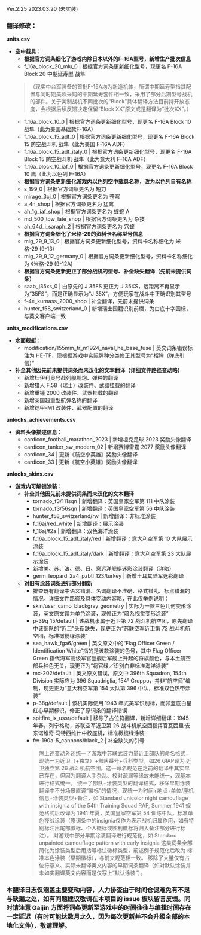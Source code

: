 Ver.2.25 2023.03.20 (未实装)
### 翻译修改：

**units.csv**
- **空中载具：**
  - **根据官方词条细化了游戏内除日本以外的F-16A型号，新增生产批次信息**
  - f_16a_block_20_mlu_0 | 根据官方词条更新细化型号，现更名 F-16A Block 20 中期延寿型 战隼
  >（现实中台军装备的首批F-16A均为新造机体，所谓中期延寿型指其配置与同时期美欧采购的中期延寿套件相一致，采用了部分后期型号战机的部件。关于美制战机不同批次的“Block”具体翻译方法目前持开放态度，会根据后续反馈决定保留“Block XX”原文或是翻译为“批次XX”。）
  - f_16a_block_10_0 | 根据官方词条更新细化型号，现更名 F-16A Block 10 战隼（此为美国基础款F-16A）
  - f_16a_block_15_adf_0 | 根据官方词条更新细化型号，现更名 F-16A Block 15 防空战斗机 战隼（此为美国 F-16A ADF）
  - f_16a_block_15_adf_italy_0 | 根据官方词条更新细化型号，现更名 F-16A Block 15 防空战斗机 战隼（此为意大利 F-16A ADF）
  - f_16a_block_10_iaf_0 | 根据官方词条更新细化型号，现更名 F-16A Block 10 鹰（此为以色列 F-16A）
  - **根据官方词条更新细化游戏内以色列空中载具名称，改为以色列自有名称**
  - s_199_0 | 根据官方词条更名为 短刀
  - mirage_3cj_0 | 根据官方词条更名为 苍穹
  - a_4n_shop | 根据官方词条更名为 猛禽
  - ah_1g_iaf_shop | 根据官方词条更名为 蝰蛇 A
  - md_500_tow_late_shop | 根据官方词条更名为 杂技
  - ah_64d_i_saraph_2 | 根据官方词条更名为 穴蝰
  - **根据官方词条细化了米格-29的资料卡名称型号信息**
  - mig_29_9_13_0 | 根据官方词条更新细化型号，资料卡名称细化为 米格-29 (9-13)
  - mig_29_9_12_germany_0 | 根据官方词条更新细化型号，资料卡名称细化为 ◊米格-29 (9-12A)
  - **根据官方词条更新更正了部分战机的型号、补全缺失翻译（先前未提供词条）**
  - saab_j35xs_0 | 由原先的 J 35FS 更正为 J 35XS，远距离不再显示为“35FS”，而是正确显示为“J 35X”，方便玩家在战斗中正确识别其型号
  - f-4e_kurnass_2000_shop | 补全翻译，先前未提供词条
  - hunter_f58_switzerland_0 | 新增瑞士国籍识别前缀，为白底十字圆标，与英文客户端一致
 
**units_modifications.csv**
- **水面舰艇：**
  - modification/155mm_fr_m1924_naval_he_base_fuse | 英文词条错误标注为 HE-TF，现根据游戏中实际弹种分类修正其型号为“榴弹（弹底引信）”
- **补全其他因先前未提供词条而未汉化的文本翻译（详细文件路径变动略）**
  - 新增杜伊利奥号战列舰舰炮、弹种的翻译
  - 新增猎人 F.58（瑞士）改装件、武器挂载的翻译
  - 新增重锤 2000 改装件、武器挂载的翻译
  - 新增英国超重型航弹名称的翻译
  - 新增铠甲-M1 改装件、武器配置的翻译
  
**unlocks_achievements.csv**
- **资料头像描述信息：**
  - cardicon_football_marathon_2023 | 新增坦克足球 2023 奖励头像翻译
  - cardicon_tanker_sw_modern_02 | 新增赛博雷霆 2077 奖励头像翻译
  - cardicon_34 | 更新《航空小英雄》奖励头像翻译
  - cardicon_33 | 更新《航空小英雄》奖励头像翻译

**unlocks_skins.csv**
- **游戏内可解锁涂装：**
  - **补全其他因先前未提供词条而未汉化的文本翻译**
    - tornado_f3/111sqn | 新增翻译：英国皇家空军第 111 中队涂装
    - tornado_f3/56sqn | 新增翻译：英国皇家空军第 56 中队涂装
    - hunter_f58_switzerland/rw | 新增翻译：非标准涂装
    - f_16aj/red_white | 新增翻译：展示涂装
    - f_16aj/f2a | 新增翻译：双色海洋涂装
    - f_16a_block_15_adf_italy/red | 新增翻译：意大利空军第 10 大队展示涂装
    - f_16a_block_15_adf_italy/dark | 新增翻译：意大利空军第 23 大队展示涂装
    - 新增美、苏、法、德、日、意远洋舰艇迷彩涂装翻译（详略）
    - germ_leopard_2a4_pzbtl_123/turkey | 新增土耳其陆军迷彩翻译
  - **对旧有涂装词条进行部分翻新**
    - 排查既有翻译中语义错漏、名词翻译不准确、格式错乱、标点错漏的情况。详细文件路径及具体变动内容略，在此仅举例说明：
    - skin/ussr_camo_blackgray_geometry | 实际为一款三色几何变形涂装，英文原文误为单色涂装，现修正为“暗系视觉变形涂装”
    - p-39q_15/default | 该战机隶属于近卫第 72 战斗机航空团，原先翻译中该部队的“近卫”头衔缺失，现更正为“苏联空军近卫第 72 战斗机航空团，标准橄榄绿涂装”
    - sea_hawk_fga6/green | 英文原文中的“Flag Officer Green / Identification White”指的是该款涂装的色号，其中 Flag Officer Green 指代海军高级军官登舰后军舰上升起的将旗颜色，与本土航空部兵种色无关，现更正为“将官绿／识别白非标准海洋涂装”
    - mc-202/default | 英文原文错误，原文中 396th Squadron, 154th Division 实际应为 396 Squadriglia, 154° Gruppo，并非“航空师”编制，现更正为“意大利空军第 154 大队第 396 中队，标准双色热带涂装”
    - p-38g/default | 该机实际使用 1943 年式美军识别标，而非蓝底白星红心早期标识，修正了原词条的翻译错误
    - spitfire_ix_ussr/default | 移除了占位符翻译，新增详细翻译：1945 年春，列宁格勒，苏联空军近卫第 26 战斗机航空团指挥官瓦西里·安东诺维奇·马特西维什中校座机，标准橄榄绿涂装
    - fw-190a-5_cannons/black_2 | 补全缺失的引号
    > 除上述变动外还统一了游戏中苏联武装力量近卫部队的命名格式，现统一为近卫（+独立）+部队番号+兵科类型，如26 GIAP译为 近卫独立第 26 战斗机航空团。这一命名规范在之前的翻译中其实早已存在，但因为翻译人手杂乱、校对疏漏等缘故未能统一，现基本进行格式统一。
    > 统一了部队+涂装类型的翻译格式，移除早期涂装翻译中不分场景直译“徽标”的情况，现统一为时间+地点+单位/座机信息+涂装类型+备注，如 Standard unicolor night camouflage with insignia of the 54th Training Squad RAF, Summer 1941 规范格式后改译为 1941 年夏，英国皇家空军第 54 训练中队，标准单色夜战涂装（原词条中的insignia仅作为表示战机归属作用，如有特别标注出尾部徽标、个人徽标或胜利徽标将归入备注部分进行标注）。
    > 对游戏中部分早期涂装翻译进行规范化，如 Standard unpainted camouflage pattern with early insignia 这类词条全部简化为涂装类型后用括号标注徽标类型，前述例子规范化后改为 标准本色涂装（早期徽标），与前文规范相一致。
    > 移除了大量仅有占位符意义、实际未翻译英文内容的早期词条翻译（如对默认涂装并未如实翻译英文内容而是仅写上“默认涂装”）。
 
### 本翻译日志仅涵盖主要变动内容，人力排查由于时间仓促难免有不足与缺漏之处，如有问题建议敬请在本项目的 issue 板块留言反馈。同时请注意 Gaijin 方面将词条更新至游戏中的时间往往与编辑时间存在一定延迟（有时可能达数月之久，因为每次更新并不会升级全部的本地化文件），敬请理解。
